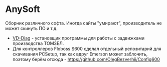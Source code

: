 # AnySoft
Сборник различного софта. Иногда сайты "умирают", производитель не может скинуть ПО и т.д.

- [VD-Diag](/TEC/) - установщик программы для работы с задвижками производства ТОМЗЕЛ.
- Для контроллеров Floboss S600 сделал отдельный репозитарий для скачивания PCSetup, так как вдруг Emerson может заблочить, поэтому берём отсюда - https://github.com/OlegBezverhii/Config600
